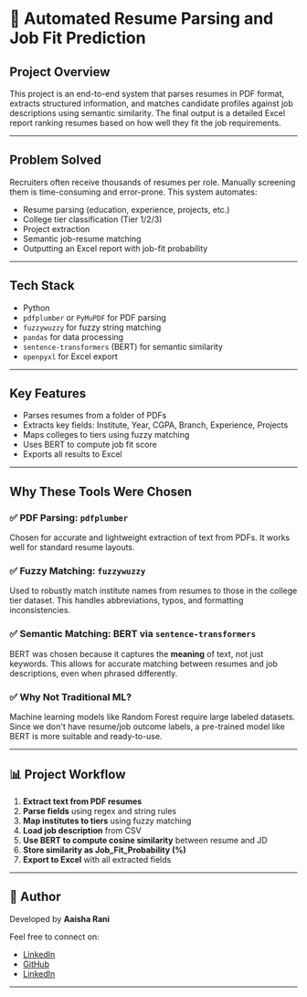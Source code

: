 # 📄 Automated Resume Parsing and Job Fit Prediction

##  Project Overview
This project is an end-to-end system that parses resumes in PDF format, extracts structured information, and matches candidate profiles against job descriptions using semantic similarity. The final output is a detailed Excel report ranking resumes based on how well they fit the job requirements.

---

##  Problem Solved
Recruiters often receive thousands of resumes per role. Manually screening them is time-consuming and error-prone. This system automates:

- Resume parsing (education, experience, projects, etc.)
- College tier classification (Tier 1/2/3)
- Project extraction
- Semantic job-resume matching
- Outputting an Excel report with job-fit probability

---

##  Tech Stack

- Python
- `pdfplumber` or `PyMuPDF` for PDF parsing
- `fuzzywuzzy` for fuzzy string matching
- `pandas` for data processing
- `sentence-transformers` (BERT) for semantic similarity
- `openpyxl` for Excel export

---

##  Key Features

- Parses resumes from a folder of PDFs
- Extracts key fields: Institute, Year, CGPA, Branch, Experience, Projects
- Maps colleges to tiers using fuzzy matching
- Uses BERT to compute job fit score
- Exports all results to Excel

---

##  Why These Tools Were Chosen

### ✅ PDF Parsing: `pdfplumber`
Chosen for accurate and lightweight extraction of text from PDFs. It works well for standard resume layouts.

### ✅ Fuzzy Matching: `fuzzywuzzy`
Used to robustly match institute names from resumes to those in the college tier dataset. This handles abbreviations, typos, and formatting inconsistencies.

### ✅ Semantic Matching: BERT via `sentence-transformers`
BERT was chosen because it captures the **meaning** of text, not just keywords. This allows for accurate matching between resumes and job descriptions, even when phrased differently.

### ✅ Why Not Traditional ML?
Machine learning models like Random Forest require large labeled datasets. Since we don't have resume/job outcome labels, a pre-trained model like BERT is more suitable and ready-to-use.

---

## 📊 Project Workflow

1. **Extract text from PDF resumes**
2. **Parse fields** using regex and string rules
3. **Map institutes to tiers** using fuzzy matching
4. **Load job description** from CSV
5. **Use BERT to compute cosine similarity** between resume and JD
6. **Store similarity as Job_Fit_Probability (%)**
7. **Export to Excel** with all extracted fields


---

## 🌟 Author

Developed by **Aaisha Rani**

Feel free to connect on:

- [LinkedIn](https://www.linkedin.com/in/aaisha-rani-499a5a128/)
- [GitHub](https://github.com/Aaisha-Rani/)
- [LinkedIn](https://www.linkedin.com)

---


